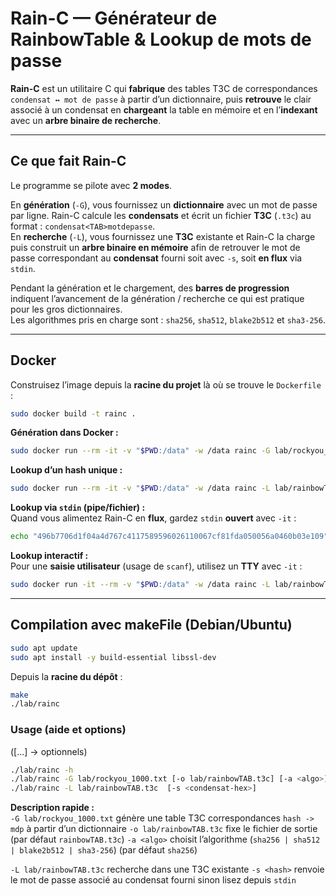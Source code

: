 # Rain-C — Générateur de RainbowTable & Lookup de mots de passe

**Rain-C** est un utilitaire C qui **fabrique** des tables T3C de correspondances `condensat ↔ mot de passe` à partir d’un dictionnaire, puis **retrouve** le clair associé à un condensat en **chargeant** la table en mémoire et en l’**indexant** avec un **arbre binaire de recherche**.

---

## Ce que fait Rain-C

Le programme se pilote avec **2 modes**.

En **génération** (`-G`), vous fournissez un **dictionnaire** avec un mot de passe par ligne. Rain-C calcule les **condensats** et écrit un fichier **T3C** (`.t3c`) au format : `condensat<TAB>motdepasse`.  
En **recherche** (`-L`), vous fournissez une **T3C** existante et Rain-C la charge puis construit un **arbre binaire en mémoire** afin de retrouver le mot de passe correspondant au **condensat** fourni soit avec `-s`, soit **en flux** via `stdin`.

Pendant la génération et le chargement, des **barres de progression** indiquent l’avancement de la génération / recherche ce qui est pratique pour les gros dictionnaires.  
Les algorithmes pris en charge sont : `sha256`, `sha512`, `blake2b512` et `sha3-256`.

---

## Docker 

Construisez l’image depuis la **racine du projet** là où se trouve le `Dockerfile` :

```bash
sudo docker build -t rainc .
```

**Génération dans Docker :**
```bash
sudo docker run --rm -it -v "$PWD:/data" -w /data rainc -G lab/rockyou_1000.txt -o lab/rainbowTAB.t3c -a sha256
```

**Lookup d’un hash unique :**
```bash
sudo docker run --rm -it -v "$PWD:/data" -w /data rainc -L lab/rainbowTAB.t3c -s 496b7706d1f04a4d767c4117589596026110067cf81fda050056a0460b03e109
```

**Lookup via `stdin` (pipe/fichier) :**  
Quand vous alimentez Rain-C en **flux**, gardez `stdin` **ouvert** avec `-it` :

```bash
echo "496b7706d1f04a4d767c4117589596026110067cf81fda050056a0460b03e109" | sudo docker run -i --rm -v "$PWD:/data" -w /data rainc -L lab/rainbowTAB.t3c
```

**Lookup interactif :**  
Pour une **saisie utilisateur** (usage de `scanf`), utilisez un **TTY** avec `-it` :
```bash
sudo docker run -it --rm -v "$PWD:/data" -w /data rainc -L lab/rainbowTAB.t3c
```
---
## Compilation avec makeFile (Debian/Ubuntu)

```bash
sudo apt update
sudo apt install -y build-essential libssl-dev
```

Depuis la **racine du dépôt** :

```bash
make
./lab/rainc
```

### Usage (aide et options)
([...] -> optionnels)

```bash
./lab/rainc -h
./lab/rainc -G lab/rockyou_1000.txt [-o lab/rainbowTAB.t3c] [-a <algo>]
./lab/rainc -L lab/rainbowTAB.t3c  [-s <condensat-hex>]
```

**Description rapide :**  
`-G lab/rockyou_1000.txt` génère une table T3C correspondances `hash -> mdp` à partir d’un dictionnaire 
`-o lab/rainbowTAB.t3c` fixe le fichier de sortie (par défaut `rainbowTAB.t3c`)
`-a <algo>` choisit l’algorithme (`sha256 | sha512 | blake2b512 | sha3-256`) (par défaut `sha256`)

`-L lab/rainbowTAB.t3c` recherche dans une T3C existante
`-s <hash>` renvoie le mot de passe associé au condensat fourni sinon lisez depuis `stdin`

